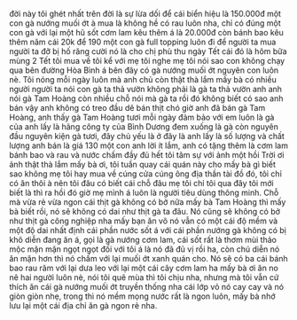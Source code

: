 đời này tôi ghét nhất trên đời là sự lừa dối để cái biển hiệu là 150.000đ một con gà nướng muối ớt à mua là không hề có rau luôn nha, chỉ có đúng một con gà với lại một hũ sốt cơm lam kêu thêm á là 20.000đ còn bánh bao kêu thêm năm cái 20k để 190 một con gà full topping luôn đi để người ta mua người ta đỡ bị hố răng cười nó là cho chị phù thu ngày Tết cái đó là hôm bữa mùng 2 Tết tôi mua về tôi kể với mẹ tôi nghe mẹ tôi nói sao con không chạy qua bên đường Hòa Bình á bên đây có gà nướng muối ớt nguyên con luôn nè. Tôi nóng mỗi ngày luôn mà anh chủ còn thật thà lắm mấy bà có nhiều người người ta nói con gà ta thả vườn không phải là gà ta thả vườn anh anh nói gà Tam Hoàng còn nhiều chỗ nói mà gà ta rồi đó không biết có sao anh bán vậy anh không có treo đầu dê bán thịt chó giờ anh đã bán gà Tam Hoàng, anh thấy gà Tam Hoàng tươi mỗi ngày đảm bảo với em luôn là gà của anh lấy là hãng công ty của Bình Dương đem xuống là gà còn nguyên đầu nguyên kiện gà tươi, đây chủ yếu là ở đây là anh lấy là số lượng và chất lượng anh bán là giá 130 một con anh lời ít lắm, anh có tặng thêm là cơm lam bánh bao và rau và nước chấm đầy đủ hết tôi tâm sự với ảnh một hồi Trời ơi ảnh thật thà lắm mấy bà ơi, tôi tuần quay cái quán này cho mấy bà gì biết sao không mẹ tôi hay mua về cúng cửa cúng ông địa thần tài đồ đó, tôi chỉ có ăn thôi à nên tôi đâu có biết cái chỗ đâu mẹ tôi chỉ tôi qua đây tôi mới biết là thì ra hồi đó giờ mẹ mình á luôn là người tiêu dùng thông minh. Chỗ mà vừa rẻ vừa ngon cái thịt gà không có bở nữa mấy bà Tam Hoàng thì mấy bà biết rồi, nó sẽ không có dai như thịt gà ta đâu. Nó cũng sẽ không có bở như thịt gà công nghiệp nha mấy bạn ăn vô nó vẫn có một cái độ mềm và một độ dai nhất định cái phần nước sốt á với cái phần nướng gà không có bị khô diễn đang ăn á, gọi là gà nướng cơm lam, cái sốt rất là thơm mùi thảo mộc mặn mặn ngọt ngọt đối với tôi á là nó đã đủ vị rồi ha, còn chú diễn nó ăn mặn hơn thì nó chấm với lại muối ớt xanh quán cho. Nó sẽ có ba cái bánh bao rau răm với lại dưa leo với lại một cái cây cơm lam ha mấy bà ơi ăn no nê hai người luôn nè, nói tôi quê mùa thì tôi chịu nha, nhưng mà tôi vẫn cứ thích ăn cái gà nướng muối ớt truyền thống nha cái lớp vỏ nó cay cay và nó giòn giòn nhẹ, trong thì nó mềm mọng nước rất là ngon luôn, mấy bà nhớ lưu lại một cái địa chỉ ăn gà ngon rẻ nha.